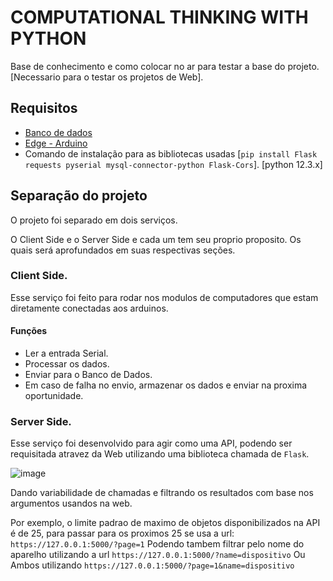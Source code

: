 # COMPUTATIONAL THINKING WITH PYTHON

Base de conhecimento e como colocar no ar para testar a base do projeto. [Necessario para o testar os projetos de Web].

## Requisitos

- [Banco de dados](https://github.com/SgT012003/ESPR1-GS2/tree/main/BANCO%20DE%20DADOS)
- [Edge - Arduino](https://github.com/SgT012003/ESPR1-GS2/tree/main/EDGE%20COMPUTING%20%26%20COMPUTER%20SYSTEMS)
- Comando de instalação para as bibliotecas usadas [`pip install Flask requests pyserial mysql-connector-python Flask-Cors`]. [python 12.3.x]

## Separação do projeto

O projeto foi separado em dois serviços.

O Client Side e o Server Side e cada um tem seu proprio proposito.
Os quais será aprofundados em suas respectivas seções.


### Client Side.

Esse serviço foi feito para rodar nos modulos de computadores que estam diretamente conectadas aos arduinos.

#### Funções

- Ler a entrada Serial.
- Processar os dados.
- Enviar para o Banco de Dados.
- Em caso de falha no envio, armazenar os dados e enviar na proxima oportunidade.

### Server Side.

Esse serviço foi desenvolvido para agir como uma API, podendo ser requisitada atravez da Web utilizando uma biblioteca chamada de `Flask`.

![image](https://github.com/SgT012003/ESPR1-GS2/assets/82065998/85ee12e4-e466-4ea1-8b6a-194e8a4d0e1c)

Dando variabilidade de chamadas e filtrando os resultados com base nos argumentos usandos na web.

Por exemplo, o limite padrao de maximo de objetos disponibilizados na API é de 25, para passar para os proximos 25 se usa a url: `https://127.0.0.1:5000/?page=1`
Podendo tambem filtrar pelo nome do aparelho utilizando a url `https://127.0.0.1:5000/?name=dispositivo`
Ou Ambos utilizando `https://127.0.0.1:5000/?page=1&name=dispositivo`
